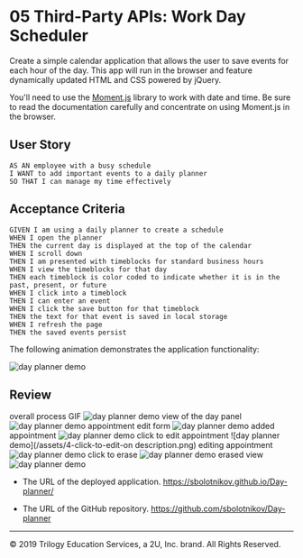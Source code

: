 # 05 Third-Party APIs: Work Day Scheduler

Create a simple calendar application that allows the user to save events for each hour of the day. This app will run in the browser and feature dynamically updated HTML and CSS powered by jQuery.

You'll need to use the [Moment.js](https://momentjs.com/) library to work with date and time. Be sure to read the documentation carefully and concentrate on using Moment.js in the browser.

## User Story

```
AS AN employee with a busy schedule
I WANT to add important events to a daily planner
SO THAT I can manage my time effectively
```

## Acceptance Criteria

```
GIVEN I am using a daily planner to create a schedule
WHEN I open the planner
THEN the current day is displayed at the top of the calendar
WHEN I scroll down
THEN I am presented with timeblocks for standard business hours
WHEN I view the timeblocks for that day
THEN each timeblock is color coded to indicate whether it is in the past, present, or future
WHEN I click into a timeblock
THEN I can enter an event
WHEN I click the save button for that timeblock
THEN the text for that event is saved in local storage
WHEN I refresh the page
THEN the saved events persist
```

The following animation demonstrates the application functionality:

![day planner demo](/assets/third-party-apis-demo.gif)

## Review
overall process GIF
![day planner demo](/assets/demo-result.gif)
view of the day panel
![day planner demo](/assets/1-day-view-panel.png)
appointment edit form
![day planner demo](/assets/2-appmt-edit-form.png)
added appointment
![day planner demo](/assets/3-added-appmt.png)
click to edit appointment
![day planner demo](/assets/4-click-to-edit-on description.png)
editing appointment
![day planner demo](/assets/5-edit-apptmt-view.png)
click to erase
![day planner demo](/assets/6-click-to-erase.png)
erased view
![day planner demo](/assets/7-erased.png)



* The URL of the deployed application.
 https://sbolotnikov.github.io/Day-planner/

* The URL of the GitHub repository. 
https://github.com/sbolotnikov/Day-planner

- - -
© 2019 Trilogy Education Services, a 2U, Inc. brand. All Rights Reserved.
